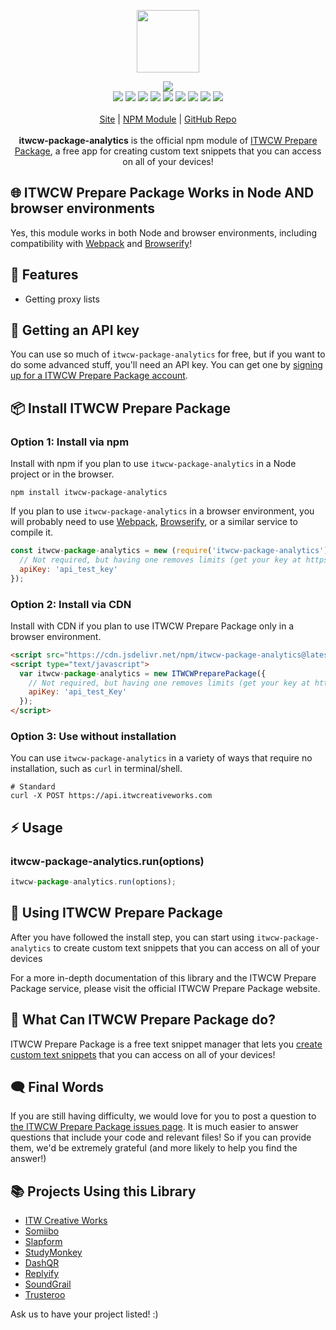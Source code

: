<p align="center">
  <a href="https://cdn.itwcreativeworks.com/assets/itw-creative-works/images/logo/itw-creative-works-brandmark-black-x.svg">
    <img src="https://cdn.itwcreativeworks.com/assets/itw-creative-works/images/logo/itw-creative-works-brandmark-black-x.svg" width="100px">
  </a>
</p>

<p align="center">
  <img src="https://img.shields.io/github/package-json/v/itw-creative-works/itwcw-package-analytics.svg">
  <br>
  <img src="https://img.shields.io/librariesio/release/npm/itwcw-package-analytics.svg">
  <img src="https://img.shields.io/bundlephobia/min/itwcw-package-analytics.svg">
  <img src="https://img.shields.io/codeclimate/maintainability-percentage/itw-creative-works/itwcw-package-analytics.svg">
  <img src="https://img.shields.io/npm/dm/itwcw-package-analytics.svg">
  <img src="https://img.shields.io/node/v/itwcw-package-analytics.svg">
  <img src="https://img.shields.io/website/https/itwcreativeworks.com.svg">
  <img src="https://img.shields.io/github/license/itw-creative-works/itwcw-package-analytics.svg">
  <img src="https://img.shields.io/github/contributors/itw-creative-works/itwcw-package-analytics.svg">
  <img src="https://img.shields.io/github/last-commit/itw-creative-works/itwcw-package-analytics.svg">
  <br>
  <br>
  <a href="https://itwcreativeworks.com">Site</a> | <a href="https://www.npmjs.com/package/itwcw-package-analytics">NPM Module</a> | <a href="https://github.com/itw-creative-works/itwcw-package-analytics">GitHub Repo</a>
  <br>
  <br>
  <strong>itwcw-package-analytics</strong> is the official npm module of <a href="https://itwcreativeworks.com">ITWCW Prepare Package</a>, a free app for creating custom text snippets that you can access on all of your devices!
</p>

## 🌐 ITWCW Prepare Package Works in Node AND browser environments
Yes, this module works in both Node and browser environments, including compatibility with [Webpack](https://www.npmjs.com/package/webpack) and [Browserify](https://www.npmjs.com/package/browserify)!

## 🦄 Features
* Getting proxy lists

## 🔑 Getting an API key
You can use so much of `itwcw-package-analytics` for free, but if you want to do some advanced stuff, you'll need an API key. You can get one by [signing up for a ITWCW Prepare Package account](https://itwcreativeworks.com/signup).

## 📦 Install ITWCW Prepare Package
### Option 1: Install via npm
Install with npm if you plan to use `itwcw-package-analytics` in a Node project or in the browser.
```shell
npm install itwcw-package-analytics
```
If you plan to use `itwcw-package-analytics` in a browser environment, you will probably need to use [Webpack](https://www.npmjs.com/package/webpack), [Browserify](https://www.npmjs.com/package/browserify), or a similar service to compile it.

```js
const itwcw-package-analytics = new (require('itwcw-package-analytics'))({
  // Not required, but having one removes limits (get your key at https://itwcreativeworks.com).
  apiKey: 'api_test_key'
});
```

### Option 2: Install via CDN
Install with CDN if you plan to use ITWCW Prepare Package only in a browser environment.
```html
<script src="https://cdn.jsdelivr.net/npm/itwcw-package-analytics@latest/dist/index.min.js"></script>
<script type="text/javascript">
  var itwcw-package-analytics = new ITWCWPreparePackage({
    // Not required, but having one removes limits (get your key at https://itwcreativeworks.com).
    apiKey: 'api_test_Key'
  });
</script>
```

### Option 3: Use without installation
You can use `itwcw-package-analytics` in a variety of ways that require no installation, such as `curl` in terminal/shell.

```shell
# Standard
curl -X POST https://api.itwcreativeworks.com
```

## ⚡️ Usage
### itwcw-package-analytics.run(options)
```js
itwcw-package-analytics.run(options);
```

## 📘 Using ITWCW Prepare Package
After you have followed the install step, you can start using `itwcw-package-analytics` to create custom text snippets that you can access on all of your devices

For a more in-depth documentation of this library and the ITWCW Prepare Package service, please visit the official ITWCW Prepare Package website.

## 📝 What Can ITWCW Prepare Package do?
ITWCW Prepare Package is a free text snippet manager that lets you [create custom text snippets](https://itwcreativeworks.com) that you can access on all of your devices!

## 🗨️ Final Words
If you are still having difficulty, we would love for you to post
a question to [the ITWCW Prepare Package issues page](https://github.com/itw-creative-works/itwcw-package-analytics/issues). It is much easier to answer questions that include your code and relevant files! So if you can provide them, we'd be extremely grateful (and more likely to help you find the answer!)

## 📚 Projects Using this Library
* [ITW Creative Works](https://itwcreativeworks.com)
* [Somiibo](https://somiibo.com)
* [Slapform](https://slapform.com)
* [StudyMonkey](https://studymonkey.ai)
* [DashQR](https://dashqr.com)
* [Replyify](https://replyify.app)
* [SoundGrail](https://soundgrail.com)
* [Trusteroo](https://trusteroo.com)

Ask us to have your project listed! :)
